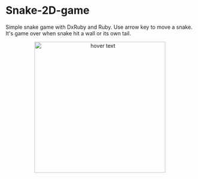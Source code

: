 # Snake-2D-game
Simple snake game with DxRuby and Ruby. Use arrow key to move a snake. It's game over when snake hit a wall or its own tail.

<p align="center">
  <img src="snake.PNG" width="350" title="hover text">
</p>
